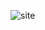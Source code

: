 ![site](https://github.com/tRy-HaRd-tgn/homework_5_skillbox-/assets/81766136/0b69a536-a3e3-441c-bcc9-2fc7046557e9)

